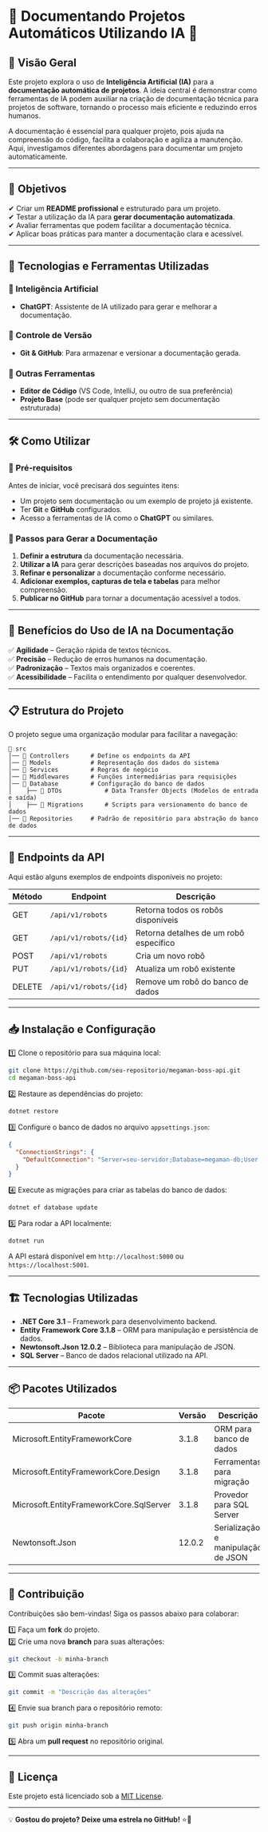 # 📜 Documentando Projetos Automáticos Utilizando IA 🤖  

## 📖 Visão Geral  

Este projeto explora o uso de **Inteligência Artificial (IA)** para a **documentação automática de projetos**. A ideia central é demonstrar como ferramentas de IA podem auxiliar na criação de documentação técnica para projetos de software, tornando o processo mais eficiente e reduzindo erros humanos.  

A documentação é essencial para qualquer projeto, pois ajuda na compreensão do código, facilita a colaboração e agiliza a manutenção. Aqui, investigamos diferentes abordagens para documentar um projeto automaticamente.  

---

## 🎯 Objetivos  

✔ Criar um **README profissional** e estruturado para um projeto.  
✔ Testar a utilização da IA para **gerar documentação automatizada**.  
✔ Avaliar ferramentas que podem facilitar a documentação técnica.  
✔ Aplicar boas práticas para manter a documentação clara e acessível.  

---

## 🚀 Tecnologias e Ferramentas Utilizadas  

### 📌 Inteligência Artificial  
- **ChatGPT**: Assistente de IA utilizado para gerar e melhorar a documentação.  

### 📌 Controle de Versão  
- **Git & GitHub**: Para armazenar e versionar a documentação gerada.  

### 📌 Outras Ferramentas  
- **Editor de Código** (VS Code, IntelliJ, ou outro de sua preferência)  
- **Projeto Base** (pode ser qualquer projeto sem documentação estruturada)  

---

## 🛠️ Como Utilizar  

### 🔹 Pré-requisitos  
Antes de iniciar, você precisará dos seguintes itens:  
- Um projeto sem documentação ou um exemplo de projeto já existente.  
- Ter **Git** e **GitHub** configurados.  
- Acesso a ferramentas de IA como o **ChatGPT** ou similares.  

### 🔹 Passos para Gerar a Documentação  
1. **Definir a estrutura** da documentação necessária.  
2. **Utilizar a IA** para gerar descrições baseadas nos arquivos do projeto.  
3. **Refinar e personalizar** a documentação conforme necessário.  
4. **Adicionar exemplos, capturas de tela e tabelas** para melhor compreensão.  
5. **Publicar no GitHub** para tornar a documentação acessível a todos.  

---

## 📌 Benefícios do Uso de IA na Documentação  

✅ **Agilidade** – Geração rápida de textos técnicos.  
✅ **Precisão** – Redução de erros humanos na documentação.  
✅ **Padronização** – Textos mais organizados e coerentes.  
✅ **Acessibilidade** – Facilita o entendimento por qualquer desenvolvedor.  

---

## 📋 Estrutura do Projeto  

O projeto segue uma organização modular para facilitar a navegação:  

```
📂 src
│── 📂 Controllers      # Define os endpoints da API
│── 📂 Models           # Representação dos dados do sistema
│── 📂 Services         # Regras de negócio
│── 📂 Middlewares      # Funções intermediárias para requisições
│── 📂 Database         # Configuração do banco de dados
│    ├── 📂 DTOs            # Data Transfer Objects (Modelos de entrada e saída)
│    ├── 📂 Migrations      # Scripts para versionamento do banco de dados
│── 📂 Repositories     # Padrão de repositório para abstração do banco de dados
```

---

## 🔗 Endpoints da API  

Aqui estão alguns exemplos de endpoints disponíveis no projeto:  

| Método | Endpoint | Descrição |
|--------|---------|-----------|
| GET    | `/api/v1/robots` | Retorna todos os robôs disponíveis |
| GET    | `/api/v1/robots/{id}` | Retorna detalhes de um robô específico |
| POST   | `/api/v1/robots` | Cria um novo robô |
| PUT    | `/api/v1/robots/{id}` | Atualiza um robô existente |
| DELETE | `/api/v1/robots/{id}` | Remove um robô do banco de dados |

---

## 📥 Instalação e Configuração  

1️⃣ Clone o repositório para sua máquina local:  
```bash
git clone https://github.com/seu-repositorio/megaman-boss-api.git
cd megaman-boss-api
```  

2️⃣ Restaure as dependências do projeto:  
```bash
dotnet restore
```  

3️⃣ Configure o banco de dados no arquivo `appsettings.json`:  
```json
{
  "ConnectionStrings": {
    "DefaultConnection": "Server=seu-servidor;Database=megaman-db;User Id=seu-usuario;Password=sua-senha;"
  }
}
```  

4️⃣ Execute as migrações para criar as tabelas do banco de dados:  
```bash
dotnet ef database update
```  

5️⃣ Para rodar a API localmente:  
```bash
dotnet run
```  
A API estará disponível em `http://localhost:5000` ou `https://localhost:5001`.  

---

## 🏗 Tecnologias Utilizadas  

- **.NET Core 3.1** – Framework para desenvolvimento backend.  
- **Entity Framework Core 3.1.8** – ORM para manipulação e persistência de dados.  
- **Newtonsoft.Json 12.0.2** – Biblioteca para manipulação de JSON.  
- **SQL Server** – Banco de dados relacional utilizado na API.  

---

## 📦 Pacotes Utilizados  

| Pacote | Versão | Descrição |
|--------|--------|-----------|
| Microsoft.EntityFrameworkCore | 3.1.8 | ORM para banco de dados |
| Microsoft.EntityFrameworkCore.Design | 3.1.8 | Ferramentas para migração |
| Microsoft.EntityFrameworkCore.SqlServer | 3.1.8 | Provedor para SQL Server |
| Newtonsoft.Json | 12.0.2 | Serialização e manipulação de JSON |

---

## 🔄 Contribuição  

Contribuições são bem-vindas! Siga os passos abaixo para colaborar:  

1️⃣ Faça um **fork** do projeto.  
2️⃣ Crie uma nova **branch** para suas alterações:  
```bash
git checkout -b minha-branch
```  
3️⃣ Commit suas alterações:  
```bash
git commit -m "Descrição das alterações"
```  
4️⃣ Envie sua branch para o repositório remoto:  
```bash
git push origin minha-branch
```  
5️⃣ Abra um **pull request** no repositório original.  

---

## 📜 Licença  

Este projeto está licenciado sob a [MIT License](LICENSE).  

---

💡 **Gostou do projeto? Deixe uma estrela no GitHub!** ⭐🚀  
